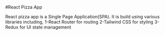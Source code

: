 #React Pizza App

React pizza app is a Single Page Application(SPA).
It is build using various libraries including,
1-React Router for routing
2-Tailwind CSS for styling
3-Redux for UI state management
